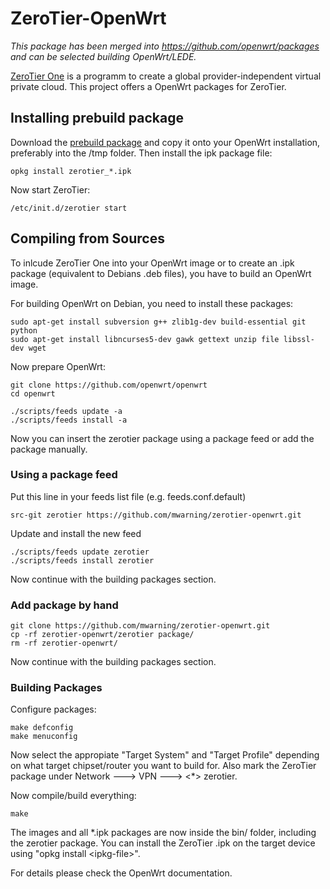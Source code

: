 # ZeroTier-OpenWrt

*This package has been merged into https://github.com/openwrt/packages and can be selected building OpenWrt/LEDE.*

[ZeroTier One](https://www.zerotier.com) is a programm to create a global provider-independent virtual private cloud.
This project offers a OpenWrt packages for ZeroTier.

## Installing prebuild package

Download the [prebuild package](https://github.com/mwarning/zerotier-openwrt/releases) and copy it onto your OpenWrt installation, preferably into the /tmp folder.
Then install the ipk package file:
```
opkg install zerotier_*.ipk
```

Now start ZeroTier:
```
/etc/init.d/zerotier start
```

## Compiling from Sources

To inlcude ZeroTier One into your OpenWrt image or to create
an .ipk package (equivalent to Debians .deb files),
you have to build an OpenWrt image.

For building OpenWrt on Debian, you need to install these packages:
```
sudo apt-get install subversion g++ zlib1g-dev build-essential git python
sudo apt-get install libncurses5-dev gawk gettext unzip file libssl-dev wget
```

Now prepare OpenWrt:
```
git clone https://github.com/openwrt/openwrt
cd openwrt

./scripts/feeds update -a
./scripts/feeds install -a
```

Now you can insert the zerotier package using a package feed or add the package manually.

### Using a package feed

Put this line in your feeds list file (e.g. feeds.conf.default)
```
src-git zerotier https://github.com/mwarning/zerotier-openwrt.git
```

Update and install the new feed
```
./scripts/feeds update zerotier
./scripts/feeds install zerotier
```

Now continue with the building packages section.

### Add package by hand

```
git clone https://github.com/mwarning/zerotier-openwrt.git
cp -rf zerotier-openwrt/zerotier package/
rm -rf zerotier-openwrt/
```

Now continue with the building packages section.

### Building Packages

Configure packages:

```
make defconfig
make menuconfig
```

Now select the appropiate "Target System" and "Target Profile"
depending on what target chipset/router you want to build for.
Also mark the ZeroTier package under Network ---> VPN ---> <*> zerotier.

Now compile/build everything:

```
make
```

The images and all *.ipk packages are now inside the bin/ folder, including the zerotier package.
You can install the ZeroTier .ipk on the target device using "opkg install &lt;ipkg-file&gt;".

For details please check the OpenWrt documentation.
